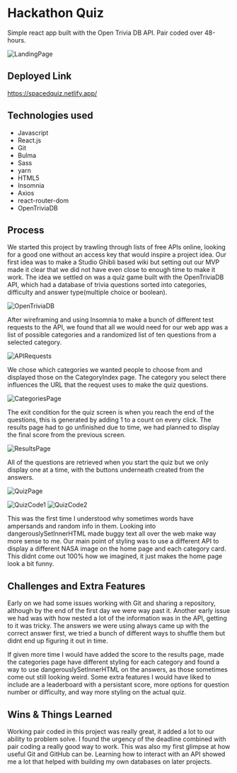 # Hackathon Quiz

Simple react app built with the Open Trivia DB API. Pair coded over 48-hours.

![LandingPage](https://i.imgur.com/2GAxtLC.jpg)

## Deployed Link

https://spacedquiz.netlify.app/

## Technologies used

- Javascript
- React.js
- Git
- Bulma
- Sass
- yarn
- HTML5
- Insomnia
- Axios
- react-router-dom
- OpenTriviaDB

## Process

We started this project by trawling through lists of free APIs online, looking for a good one without an access key that would inspire a project idea. Our first idea was to make a Studio Ghibli based wiki but setting out our MVP made it clear that we did not have even close to enough time to make it work. The idea we settled on was a quiz game built with the OpenTriviaDB API, which had a database of trivia questions sorted into categories, difficulty and answer type(multiple choice or boolean).

![OpenTriviaDB](https://i.imgur.com/LoN1q0J.jpg)

After wireframing and using Insomnia to make a bunch of different test requests to the API, we found that all we would need for our web app was a list of possible categories and a randomized list of ten questions from a selected category.

![APIRequests](https://i.imgur.com/PQ9rdhO.jpg)

We chose which categories we wanted people to choose from and displayed those on the CategoryIndex page. The category you select there influences the URL that the request uses to make the quiz questions. 

![CategoriesPage](https://i.imgur.com/KKslyiN.jpg)

The exit condition for the quiz screen is when you reach the end of the questions, this is generated by adding 1 to a count on every click. The results page had to go unfinished due to time, we had planned to display the final score from the previous screen. 

![ResultsPage](https://i.imgur.com/t9EpAQM.jpg)

All of the questions are retrieved when you start the quiz but we only display one at a time, with the buttons underneath created from the answers. 

![QuizPage](https://i.imgur.com/f4VOLad.jpg)

![QuizCode1](https://i.imgur.com/EGxSxXk.jpg)
![QuizCode2](https://i.imgur.com/5Hfms0U.jpg)

This was the first time I understood why sometimes words have ampersands and random info in them. Looking into dangerouslySetInnerHTML made buggy text all over the web make way more sense to me. Our main point of styling was to use a different API to display a different NASA image on the home page and each category card. This didnt come out 100% how we imagined, it just makes the home page look a bit funny.

## Challenges and Extra Features

Early on we had some issues working with Git and sharing a repository, although by the end of the first day we were way past it. Another early issue we had was with how nested a lot of the information was in the API, getting to it was tricky. The answers we were using always came up with the correct answer first, we tried a bunch of different ways to shuffle them but didnt end up figuring it out in time.

If given more time I would have added the score to the results page, made the categories page have different styling for each category and found a way to use dangerouslySetInnerHTML on the answers, as those sometimes come out still looking weird. Some extra features I would have liked to include are a leaderboard with a persistant score, more options for question number or difficulty, and way more styling on the actual quiz.

## Wins & Things Learned

Working pair coded in this project was really great, it added a lot to our ability to problem solve. I found the urgency of the deadline combined with pair coding a really good way to work. This was also my first glimpse at how useful Git and GitHub can be. Learning how to interact with an API showed me a lot that helped with building my own databases on later projects.